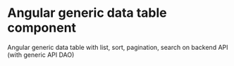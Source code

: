 # Angular generic data table component

Angular generic data table with list, sort, pagination, search on backend API (with generic API DAO)
